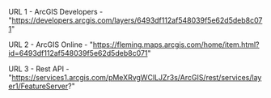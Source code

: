 URL 1 - ArcGIS Developers - "https://developers.arcgis.com/layers/6493df112af548039f5e62d5deb8c071"

URL 2 - ArcGIS Online - "https://fleming.maps.arcgis.com/home/item.html?id=6493df112af548039f5e62d5deb8c071"

URL 3 - Rest API - "https://services1.arcgis.com/pMeXRvgWClLJZr3s/ArcGIS/rest/services/layer1/FeatureServer?"

